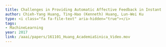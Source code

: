 ```yaml
---
title: Challenges in Providing Automatic Affective Feedback in Instant Messaging Applications Video
author: Chieh-Yang Huang, Ting-Hao (Kenneth) Huang, Lun-Wei Ku
type: <i class="fa fa-file-text" aria-hidden="true"></i>
tags:
- MachineLearning
year: 2017
link: /aaai/papers/161101_Huang_AcademiaSinica_Video.mov
---
```

